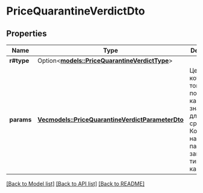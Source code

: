 # PriceQuarantineVerdictDto

## Properties

Name | Type | Description | Notes
------------ | ------------- | ------------- | -------------
**r#type** | Option<[**models::PriceQuarantineVerdictType**](PriceQuarantineVerdictType.md)> |  | [optional]
**params** | [**Vec<models::PriceQuarantineVerdictParameterDto>**](PriceQuarantineVerdictParameterDTO.md) | Цена, из-за которой товар попал в карантин, и значения для сравнения. Конкретный набор параметров зависит от типа карантина. | 

[[Back to Model list]](../README.md#documentation-for-models) [[Back to API list]](../README.md#documentation-for-api-endpoints) [[Back to README]](../README.md)


